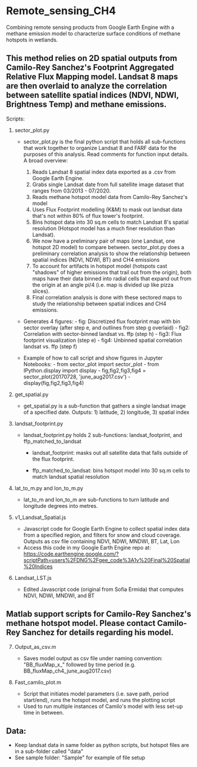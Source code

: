 # Remote_sensing_CH4
Combining remote sensing products from Google Earth Engine with a methane emission model to characterize surface conditions of methane hotspots in wetlands. 

This method relies on 2D spatial outputs from Camilo-Rey Sanchez's Footprint Aggregated Relative Flux Mapping model. Landsat 8 maps are then overlaid to analyze the correlation between satellite spatial indices (NDVI, NDWI, Brightness Temp) and methane emissions.
----------------------------------------------------------

Scripts:
1) sector_plot.py
    - sector_plot.py is the final python script that holds all sub-functions that work together to organize Landsat 8 and FARF data for the purposes of this analysis. Read comments for function input details. A broad overview:

      1) Reads Landsat 8 spatial index data exported as a .csv from Google Earth Engine.
        2) Grabs single Landsat date from full satellite image dataset that ranges from 03/2013 - 07/2020.
        3) Reads methane hotspot model data from Camilo-Rey Sanchez's model
        4) Uses Flux Footprint modelling (K&M) to mask out landsat data that's not within 80% of flux tower's footprint.
        5) Bins hotspot data into 30 sq.m cells to match Landsat 8's spatial resolution (Hotspot model has a much finer resolution than Landsat).
        6) We now have a preliminary pair of maps (one Landsat, one hotspot 2D model) to compare between. sector_plot.py does a preliminary correlation analysis to show the relationship between spatial indices (NDVI, NDWI, BT) and CH4 emissions
        7) To account for artifacts in hotspot model (hotspots cast "shadows"  of higher emissions that trail out from the origin), both maps have their data binned into radial cells that expand out from the origin at an angle pi/4 (i.e. map is divided up like pizza slices). 
        8) Final correlation analysis is done with these sectored maps to study the relationship between spatial indices and CH4 emissions.
    
    - Generates 4 figures: 
          - fig: Discretized flux footprint map with bin sector overlay (after step e, and outlines from step g overlaid)
          - fig2: Correlation with sector-binned landsat vs. ffp (step h)
          - fig3: Flux footprint visualization (step e)
          - fig4: Unbinned spatial correlation landsat vs. ffp (step f)
        
    - Example of how to call script and show figures in Jupyter Notebooks:
          - from sector_plot import sector_plot
          - from IPython.display import display
          - fig,fig2,fig3,fig4 = sector_plot(20170728, 'june_aug2017.csv')
          - display(fig,fig2,fig3,fig4)
    
2) get_spatial.py
    - get_spatial.py is a sub-function that gathers a single landsat image of a specified date. Outputs: 1) latitude, 2) longitude, 3) spatial index

3) landsat_footprint.py
    - landsat_footprint.py holds 2 sub-functions: landsat_footprint, and ffp_matched_to_landsat
        - landsat_footprint: masks out all satellite data that falls outside of the flux footprint. 

        - ffp_matched_to_landsat: bins hotspot model into 30 sq.m cells to match landsat spatial resolution

4) lat_to_m.py and lon_to_m.py
    - lat_to_m and lon_to_m are sub-functions to turn latitude and longitude degrees into metres.

5) v1_Landsat_Spatial.js
    - Javascript code for Google Earth Engine to collect spatial index data from a specified region, and filters for snow and cloud coverage. Outputs as csv file containing NDVI, NDWI, MNDWI, BT, Lat, Lon
    - Access this code in my Google Earth Engine repo at: https://code.earthengine.google.com/?scriptPath=users%2FDNG%2Fgee_code%3A1v%20Final%20Spatial%20Indices

6) Landsat_LST.js
    - Edited Javascript code (original from Sofia Ermida) that computes NDVI, NDWI, MNDWI, and BT

Matlab support scripts for Camilo-Rey Sanchez's methane hotspot model. Please contact Camilo-Rey Sanchez for details regarding his model.
------------------------------------
7) Output_as_csv.m
    - Saves model output as csv file under naming convention: "BB_fluxMap_x_" followed by time period (e.g. BB_fluxMap_ch4_june_aug2017.csv)
   
9) Fast_camilo_plot.m
    - Script that initiates model parameters (i.e. save path, period start/end), runs the hotspot model, and runs the plotting script
    - Used to run multiple instances of Camilo's model with less set-up time in between.


Data:
----------
- Keep landsat data in same folder as python scripts, but hotspot files are in a sub-folder called "data"
- See sample folder: "Sample" for example of file setup
